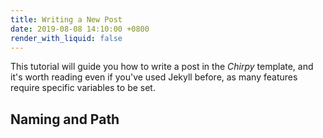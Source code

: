 ```yaml
---
title: Writing a New Post
date: 2019-08-08 14:10:00 +0800
render_with_liquid: false
---
```


This tutorial will guide you how to write a post in the _Chirpy_ template, and it's worth reading even if you've used Jekyll before, as many features require specific variables to be set.

## Naming and Path
